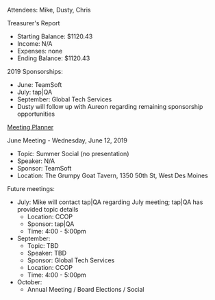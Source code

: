 Attendees: Mike, Dusty, Chris

Treasurer's Report
- Starting Balance: $1120.43
- Income: N/A
- Expenses: none
- Ending Balance: $1120.43

2019 Sponsorships:
- June: TeamSoft
- July: tap|QA
- September: Global Tech Services
- Dusty will follow up with Aureon regarding remaining sponsorship opportunities

[Meeting Planner](https://docs.google.com/spreadsheets/d/1qY6O5bR5MWBwRZ-iIOG0dUWdoj8bld_chOMgfkDfrik/edit?usp=sharing)

June Meeting - Wednesday, June 12, 2019
- Topic: Summer Social (no presentation)
- Speaker: N/A
- Sponsor: TeamSoft
- Location: The Grumpy Goat Tavern, 1350 50th St, West Des Moines

Future meetings:
- July: Mike will contact tap|QA regarding July meeting; tap|QA has provided topic details
  - Location: CCOP
  - Sponsor: tap|QA
  - Time: 4:00 - 5:00pm
- September:
  - Topic: TBD
  - Speaker: TBD
  - Sponsor: Global Tech Services
  - Location: CCOP
  - Time: 4:00 - 5:00pm
- October:
  - Annual Meeting / Board Elections / Social

